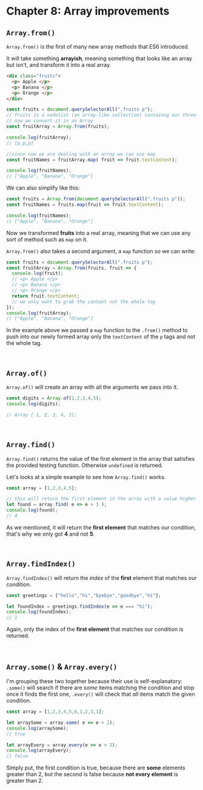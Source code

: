 # Chapter 8: Array improvements

## `Array.from()`

`Array.from()` is the first of many new array methods that ES6 introduced.

It will take something **arrayish**, meaning something that looks like an array but isn't, and transform it into a real array.

```html
<div class="fruits">
  <p> Apple </p>
  <p> Banana </p>
  <p> Orange </p>
</div>
```

```js
const fruits = document.querySelectorAll(".fruits p");
// fruits is a nodelist (an array-like collection) containng our three p tags
// now we convert it in an Array
const fruitArray = Array.from(fruits);

console.log(fruitArray);
// [p,p,p]

//since now we are dealing with an array we can use map
const fruitNames = fruitArray.map( fruit => fruit.textContent);

console.log(fruitNames);
// ["Apple", "Banana", "Orange"]
```

We can also simplify like this:

```js
const fruits = Array.from(document.querySelectorAll(".fruits p"));
const fruitNames = fruits.map(fruit => fruit.textContent);

console.log(fruitNames);
// ["Apple", "Banana", "Orange"]
```

Now we transformed **fruits** into a real array, meaning that we can use any sort of method such as `map` on it.

`Array.from()` also takes a second argument, a `map` function so we can write:

``` js
const fruits = document.querySelectorAll(".fruits p");
const fruitArray = Array.from(fruits, fruit => {
  console.log(fruit);
  // <p> Apple </p>
  // <p> Banana </p>
  // <p> Orange </p>
  return fruit.textContent;
  // we only want to grab the content not the whole tag
});
console.log(fruitArray);
// ["Apple", "Banana", "Orange"]
```

In the example above we passed a `map` function to the `.from()` method to push into our newly formed array only the `textContent` of the `p` tags and not the whole tag.

&nbsp;

## `Array.of()`

`Array.of()` will create an array with all the arguments we pass into it.


```js
const digits = Array.of(1,2,3,4,5);
console.log(digits);

// Array [ 1, 2, 3, 4, 5];
```

&nbsp;

## `Array.find()`

`Array.find()` returns the value of the first element in the array that satisfies the provided testing function. Otherwise `undefined` is returned.

Let's looks at a simple example to see how `Array.find()` works.

``` js
const array = [1,2,3,4,5];

// this will return the first element in the array with a value higher than 3
let found = array.find( e => e > 3 );
console.log(found);
// 4
```

As we mentioned, it will return the **first element** that matches our condition, that's why we only got **4** and not **5**.

&nbsp;

## `Array.findIndex()`

`Array.findIndex()` will return the *index* of the **first** element that matches our condition.

``` js
const greetings = ["hello","hi","byebye","goodbye","hi"];

let foundIndex = greetings.findIndex(e => e === "hi");
console.log(foundIndex);
// 1
```

Again, only the index of the **first element** that matches our condition is returned.

&nbsp;

## `Array.some()` & `Array.every()`

I'm grouping these two together because their use is self-explanatory: `.some()` will search if there are *some* items matching the condition and
stop once it finds the first one, `.every()` will check that *all* items match the given condition.

```js
const array = [1,2,3,4,5,6,1,2,3,1];

let arraySome = array.some( e => e > 2);
console.log(arraySome);
// true

let arrayEvery = array.every(e => e > 2);
console.log(arrayEvery);
// false
```

Simply put, the first condition is true, because there are **some** elements greater than 2, but the second is false because **not every element** is greater than 2.

